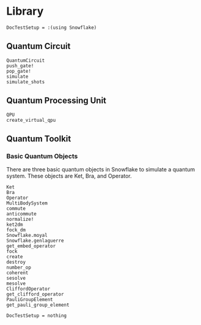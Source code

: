 # Library

```@meta
DocTestSetup = :(using Snowflake)
```


## Quantum Circuit
```@docs
QuantumCircuit
push_gate!
pop_gate!
simulate
simulate_shots
```
## Quantum Processing Unit
```@docs
QPU
create_virtual_qpu
```

## Quantum Toolkit

### Basic Quantum Objects

There are three basic quantum objects in Snowflake to simulate a quantum system. These objects are Ket, Bra, and Operator.

```@docs
Ket
Bra
Operator
MultiBodySystem
commute
anticommute
normalize!
ket2dm
fock_dm
Snowflake.moyal
Snowflake.genlaguerre
get_embed_operator
fock
create
destroy
number_op
coherent
sesolve
mesolve
CliffordOperator
get_clifford_operator
PauliGroupElement
get_pauli_group_element
```

```@meta
DocTestSetup = nothing
```
